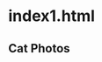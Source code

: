 # index1.html
<html>
     <body>
     <main>
<section>
        <h2>Cat Photos</h2>
        <a href="https://cdn.freecodecamp.org/curriculum/cat-photo-app/relaxing-cat.jpg"><img src="immages/dog.jpg"alt="dog" width="500px></a>
       </section>
       
 </main>
      </body>
 </html>
       

